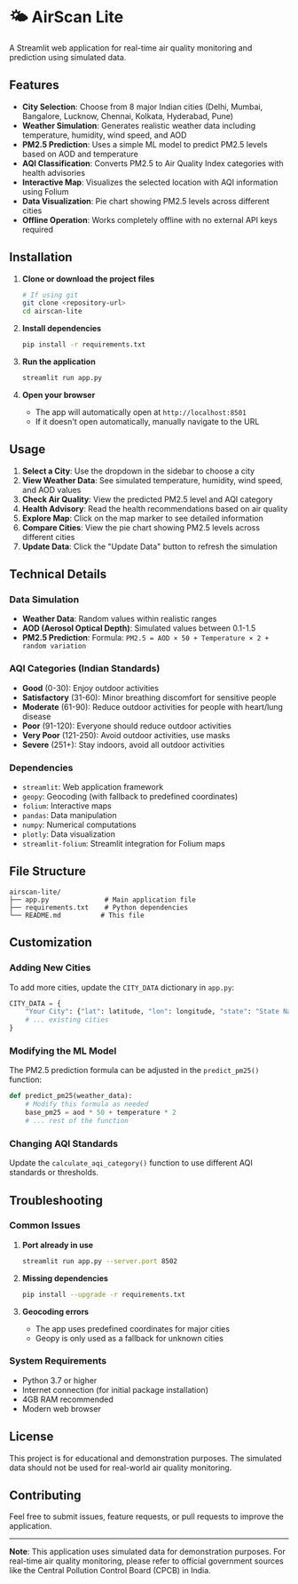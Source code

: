 # 🌤️ AirScan Lite

A Streamlit web application for real-time air quality monitoring and prediction using simulated data.

## Features

- **City Selection**: Choose from 8 major Indian cities (Delhi, Mumbai, Bangalore, Lucknow, Chennai, Kolkata, Hyderabad, Pune)
- **Weather Simulation**: Generates realistic weather data including temperature, humidity, wind speed, and AOD
- **PM2.5 Prediction**: Uses a simple ML model to predict PM2.5 levels based on AOD and temperature
- **AQI Classification**: Converts PM2.5 to Air Quality Index categories with health advisories
- **Interactive Map**: Visualizes the selected location with AQI information using Folium
- **Data Visualization**: Pie chart showing PM2.5 levels across different cities
- **Offline Operation**: Works completely offline with no external API keys required

## Installation

1. **Clone or download the project files**
   ```bash
   # If using git
   git clone <repository-url>
   cd airscan-lite
   ```

2. **Install dependencies**
   ```bash
   pip install -r requirements.txt
   ```

3. **Run the application**
   ```bash
   streamlit run app.py
   ```

4. **Open your browser**
   - The app will automatically open at `http://localhost:8501`
   - If it doesn't open automatically, manually navigate to the URL

## Usage

1. **Select a City**: Use the dropdown in the sidebar to choose a city
2. **View Weather Data**: See simulated temperature, humidity, wind speed, and AOD values
3. **Check Air Quality**: View the predicted PM2.5 level and AQI category
4. **Health Advisory**: Read the health recommendations based on air quality
5. **Explore Map**: Click on the map marker to see detailed information
6. **Compare Cities**: View the pie chart showing PM2.5 levels across different cities
7. **Update Data**: Click the "Update Data" button to refresh the simulation

## Technical Details

### Data Simulation
- **Weather Data**: Random values within realistic ranges
- **AOD (Aerosol Optical Depth)**: Simulated values between 0.1-1.5
- **PM2.5 Prediction**: Formula: `PM2.5 = AOD × 50 + Temperature × 2 + random variation`

### AQI Categories (Indian Standards)
- **Good** (0-30): Enjoy outdoor activities
- **Satisfactory** (31-60): Minor breathing discomfort for sensitive people
- **Moderate** (61-90): Reduce outdoor activities for people with heart/lung disease
- **Poor** (91-120): Everyone should reduce outdoor activities
- **Very Poor** (121-250): Avoid outdoor activities, use masks
- **Severe** (251+): Stay indoors, avoid all outdoor activities

### Dependencies
- `streamlit`: Web application framework
- `geopy`: Geocoding (with fallback to predefined coordinates)
- `folium`: Interactive maps
- `pandas`: Data manipulation
- `numpy`: Numerical computations
- `plotly`: Data visualization
- `streamlit-folium`: Streamlit integration for Folium maps

## File Structure

```
airscan-lite/
├── app.py              # Main application file
├── requirements.txt    # Python dependencies
└── README.md          # This file
```

## Customization

### Adding New Cities
To add more cities, update the `CITY_DATA` dictionary in `app.py`:

```python
CITY_DATA = {
    "Your City": {"lat": latitude, "lon": longitude, "state": "State Name"},
    # ... existing cities
}
```

### Modifying the ML Model
The PM2.5 prediction formula can be adjusted in the `predict_pm25()` function:

```python
def predict_pm25(weather_data):
    # Modify this formula as needed
    base_pm25 = aod * 50 + temperature * 2
    # ... rest of the function
```

### Changing AQI Standards
Update the `calculate_aqi_category()` function to use different AQI standards or thresholds.

## Troubleshooting

### Common Issues

1. **Port already in use**
   ```bash
   streamlit run app.py --server.port 8502
   ```

2. **Missing dependencies**
   ```bash
   pip install --upgrade -r requirements.txt
   ```

3. **Geocoding errors**
   - The app uses predefined coordinates for major cities
   - Geopy is only used as a fallback for unknown cities

### System Requirements
- Python 3.7 or higher
- Internet connection (for initial package installation)
- 4GB RAM recommended
- Modern web browser

## License

This project is for educational and demonstration purposes. The simulated data should not be used for real-world air quality monitoring.

## Contributing

Feel free to submit issues, feature requests, or pull requests to improve the application.

---

**Note**: This application uses simulated data for demonstration purposes. For real-time air quality monitoring, please refer to official government sources like the Central Pollution Control Board (CPCB) in India. 